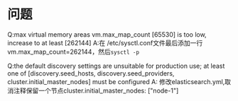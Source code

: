 # 问题

Q:max virtual memory areas vm.max_map_count [65530] is too low, increase to at least [262144]
A:在   /etc/sysctl.conf文件最后添加一行vm.max_map_count=262144，然后`sysctl -p`

Q:the default discovery settings are unsuitable for production use; at least one of [discovery.seed_hosts, discovery.seed_providers, cluster.initial_master_nodes] must be configured
A: 修改elasticsearch.yml,取消注释保留一个节点cluster.initial_master_nodes: ["node-1"]
